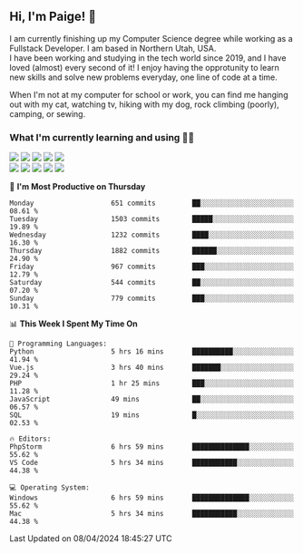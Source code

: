 ## Hi, I'm Paige! :vulcan_salute:

I am currently finishing up my Computer Science degree while working as a Fullstack Developer. I am based in Northern Utah, USA. \
I have been working and studying in the tech world since 2019, and I have loved (almost) every second of it! I enjoy having the opprotunity to learn new skills and solve new problems everyday, one line of code at a time.  

When I'm not at my computer for school or work, you can find me hanging out with my cat, watching tv, hiking with my dog, rock climbing (poorly), camping, or sewing.  

### What I'm currently learning and using :woman_technologist:
![](https://img.shields.io/badge/Laravel-FF2D20?style=for-the-badge&logo=laravel&logoColor=white) 
![](https://img.shields.io/badge/PHP-777BB4?style=for-the-badge&logo=php&logoColor=white)
![](https://img.shields.io/badge/Vue.js-35495E?style=for-the-badge&logo=vuedotjs&logoColor=4FC08D) 
![](https://img.shields.io/badge/MySQL-005C84?style=for-the-badge&logo=mysql&logoColor=white) 
![](https://img.shields.io/badge/Tailwind_CSS-38B2AC?style=for-the-badge&logo=tailwind-css&logoColor=white) \
![](https://img.shields.io/badge/Python-FFD43B?style=for-the-badge&logo=python&logoColor=blue)
![](https://img.shields.io/badge/Django-092E20?style=for-the-badge&logo=django&logoColor=green)
![](https://img.shields.io/badge/Kotlin-0095D5?&style=for-the-badge&logo=kotlin&logoColor=white)
![](https://img.shields.io/badge/Java-ED8B00?style=for-the-badge&logo=java&logoColor=white)
![](https://img.shields.io/badge/Haskell-5D4F85?style=for-the-badge&logo=haskell&logoColor=white) 

<!--START_SECTION:waka-->
📅 **I'm Most Productive on Thursday** 

```text
Monday                   651 commits         ██░░░░░░░░░░░░░░░░░░░░░░░   08.61 % 
Tuesday                  1503 commits        █████░░░░░░░░░░░░░░░░░░░░   19.89 % 
Wednesday                1232 commits        ████░░░░░░░░░░░░░░░░░░░░░   16.30 % 
Thursday                 1882 commits        ██████░░░░░░░░░░░░░░░░░░░   24.90 % 
Friday                   967 commits         ███░░░░░░░░░░░░░░░░░░░░░░   12.79 % 
Saturday                 544 commits         ██░░░░░░░░░░░░░░░░░░░░░░░   07.20 % 
Sunday                   779 commits         ███░░░░░░░░░░░░░░░░░░░░░░   10.31 % 
```


📊 **This Week I Spent My Time On** 

```text
💬 Programming Languages: 
Python                   5 hrs 16 mins       ██████████░░░░░░░░░░░░░░░   41.94 % 
Vue.js                   3 hrs 40 mins       ███████░░░░░░░░░░░░░░░░░░   29.24 % 
PHP                      1 hr 25 mins        ███░░░░░░░░░░░░░░░░░░░░░░   11.28 % 
JavaScript               49 mins             ██░░░░░░░░░░░░░░░░░░░░░░░   06.57 % 
SQL                      19 mins             █░░░░░░░░░░░░░░░░░░░░░░░░   02.53 % 

🔥 Editors: 
PhpStorm                 6 hrs 59 mins       ██████████████░░░░░░░░░░░   55.62 % 
VS Code                  5 hrs 34 mins       ███████████░░░░░░░░░░░░░░   44.38 % 

💻 Operating System: 
Windows                  6 hrs 59 mins       ██████████████░░░░░░░░░░░   55.62 % 
Mac                      5 hrs 34 mins       ███████████░░░░░░░░░░░░░░   44.38 % 
```


 Last Updated on 08/04/2024 18:45:27 UTC
<!--END_SECTION:waka-->
